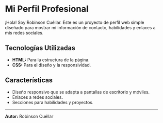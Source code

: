 # Mi Perfil Profesional

¡Hola! Soy Robinson Cuéllar. Este es un proyecto de perfil web simple diseñado para mostrar mi información de contacto, habilidades y enlaces a mis redes sociales.

## Tecnologías Utilizadas

* **HTML:** Para la estructura de la página.
* **CSS:** Para el diseño y la responsividad.

## Características

* Diseño responsivo que se adapta a pantallas de escritorio y móviles.
* Enlaces a redes sociales.
* Secciones para habilidades y proyectos.

---

**Autor:** Robinson Cuéllar
